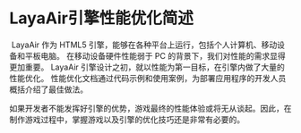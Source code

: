 # LayaAir引擎性能优化简述

​        LayaAir 作为 HTML5 引擎，能够在各种平台上运行，包括个人计算机、移动设备和平板电脑。 在移动设备硬件性能弱于 PC 的背景下，我们对性能的需求显得更加重要。 LayaAir 引擎设计之初，就以性能为第一目标，在引擎内做了大量的性能优化。 性能优化文档通过代码示例和使用案例，为部署应用程序的开发人员概括介绍了最佳做法。

​        如果开发者不能发挥好引擎的优势，游戏最终的性能体验或将无从谈起。因此，在制作游戏过程中，掌握游戏以及引擎的优化技巧还是非常有必要的。

 